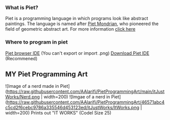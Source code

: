 ### What is Piet?
Piet is a programming language in which programs look like abstract paintings. The language is named after [Piet Mondrian](http://www.ibiblio.org/wm/paint/auth/mondrian/), who pioneered the field of geometric abstract art. For more information [click here](https://www.dangermouse.net/esoteric/piet.html)

### Where to program in piet
[Piet browser IDE](https://gabriellesc.github.io/piet/) (You can't export or import .png)
[Download Piet IDE](https://github.com/dnek/pietron/releases) (Recommened)

## MY Piet Programming Art
![Image of a nerd made in Piet](https://raw.githubusercontent.com/AAlarifi/PietProgrammingArt/main/itJustWorks/Nerd.png | width=200)
![Imgae of a nerd in Piet](https://raw.githubusercontent.com/AAlarifi/PietProgrammingArt/46571abc4c5cd2f6cebc9786a335546d453123ed/itJustWorks/ItWorks.png | width=200)
Prints out "IT WORKS" (Codel Size 25)

